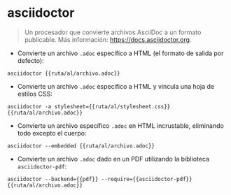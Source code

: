 # asciidoctor

> Un procesador que convierte archivos AsciiDoc a un formato publicable.
> Más información: <https://docs.asciidoctor.org>.

- Convierte un archivo `.adoc` específico a HTML (el formato de salida por defecto):

`asciidoctor {{ruta/al/archivo.adoc}}`

- Convierte un archivo `.adoc` específico a HTML y vincula una hoja de estilos CSS:

`asciidoctor -a stylesheet={{ruta/al/stylesheet.css}} {{ruta/al/archivo.adoc}}`

- Convierte un archivo específico `.adoc` en HTML incrustable, eliminando todo excepto el cuerpo:

`asciidoctor --embedded {{ruta/al/archivo.adoc}}`

- Convierte un archivo `.adoc` dado en un PDF utilizando la biblioteca `asciidoctor-pdf`:

`asciidoctor --backend={{pdf}} --require={{asciidoctor-pdf}} {{ruta/al/archivo.adoc}}`
